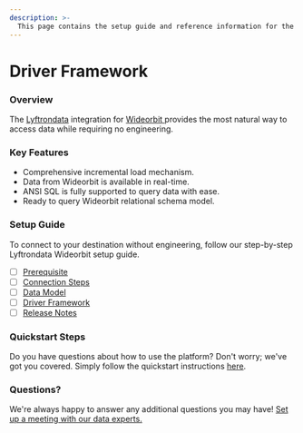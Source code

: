 ```yaml
---
description: >-
  This page contains the setup guide and reference information for the Wideorbit source connector.
---
```


# Driver Framework

### Overview

The [Lyftrondata](https://www.lyftrondata.com/) integration for [Wideorbit](https://www.lyftrondata.com/integration/wideorbit/)[ ](https://www.lyftrondata.com/integration/wideorbit/)provides the most natural way to access data while requiring no engineering.

### Key Features

* Comprehensive incremental load mechanism.
* Data from Wideorbit is available in real-time.&#x20;
* ANSI SQL is fully supported to query data with ease.
* Ready to query Wideorbit relational schema model.

### Setup Guide

To connect to your destination without engineering, follow our step-by-step Lyftrondata Wideorbit setup guide.

* [ ] [Prerequisite](../../marketing-analytics/wideorbit/prerequisite.md)
* [ ] [Connection Steps](../../marketing-analytics/wideorbit/connection-steps.md)
* [ ] [Data Model](../../marketing-analytics/wideorbit/data-model/)
* [ ] [Driver Framework](../../marketing-analytics/wideorbit/driver-framework/)
* [ ] [Release Notes](../../marketing-analytics/wideorbit/release-notes.md)

### Quickstart Steps

Do you have questions about how to use the platform? Don't worry; we've got you covered. Simply follow the quickstart instructions [here](../../../quickstart-steps.md).

### Questions? <a href="#questions" id="questions"></a>

We're always happy to answer any additional questions you may have! [Set up a meeting with our data experts.](https://www.lyftrondata.com/book-a-meeting/)


